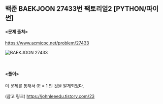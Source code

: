 ## 백준 BAEKJOON 27433번 팩토리얼2 [PYTHON/파이썬]

#### <문제 출처><br>
https://www.acmicpc.net/problem/27433

![BAEKJOON 27433](https://blog.kakaocdn.net/dn/Fi2Kp/btrYCioWceJ/REto4JN9T11O6t9BFniiQ1/img.png)

<br>

#### <풀이><br>

이 문제를 통해서 0! = 1 인 것을 알게되었다.  

(참고 링크)
https://johnleeedu.tistory.com/23